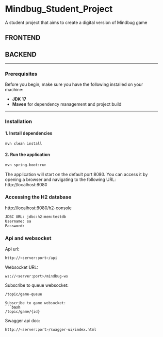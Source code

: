 # Mindbug_Student_Project
A student project that aims to create a digital version of Mindbug game

## FRONTEND

## BACKEND

---

### Prerequisites

Before you begin, make sure you have the following installed on your machine:

- **JDK 17** 
- **Maven**  for dependency management and project build

---

### Installation

#### 1.  Install dependencies

```bash
mvn clean install
```

#### 2.  Run the application

```bash
mvn spring-boot:run
```

The application will start on the default port 8080. You can access it by opening a browser and navigating to the following URL:
http://localhost:8080

###  Accessing the H2 database
http://localhost:8080/h2-console

```bash
JDBC URL: jdbc:h2:mem:testdb 
Username: sa
Password:  
```

### Api and websocket
Api url:
```bash
http://<server:port>/api
```
Websocket URL:
```bash
ws://<server:port>/mindbug-ws
```

Subscribe to queue websocket:
```bash
/topic/game-queue
```

```
Subscribe to game websocket:
```bash
/topic/game/{id}
```

Swagger api doc:
```bash
http://<server:port>/swagger-ui/index.html
```